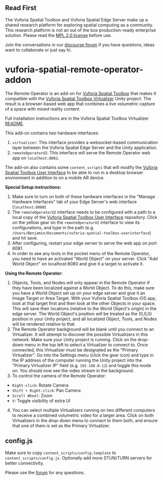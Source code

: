 ## Read First
The Vuforia Spatial Toolbox and Vuforia Spatial Edge Server make up a shared research platform for exploring spatial computing as a community. This research platform is not an out of the box production-ready enterprise solution. Please read the [MPL 2.0 license](LICENSE) before use.

Join the conversations in our [discourse forum](https://forum.spatialtoolbox.vuforia.com) if you have questions, ideas want to collaborate or just say hi.


# vuforia-spatial-remote-operator-addon

The Remote Operator is an add-on for [Vuforia Spatial Toolbox](https://github.com/dataTimeSpace/vuforia-spatial-toolbox-ios) that makes it compatible with the [Vuforia Spatial Toolbox Virtualizer](https://github.com/dataTimeSpace/vuforia-spatial-toolbox-virtualizer) Unity project. The result is a browser-based web app that combines a live volumetric capture of a space with mixed reality content.

Full installation instructions are in the Vuforia Spatial Toolbox Virtualizer [README](https://github.com/dataTimeSpace/Vuforia-Spatial-Toolbox-Virtualizer#vuforia-spatial-toolbox-virtualizer).

This add-on contains two hardware interfaces:
1. `virtualizer`: This interface provides a websocket-based communication layer between the Vuforia Spatial Edge Server and the Unity application.
2. `remoteOperatorUI`: This interface will serve the Remote Operator web app on `localhost:8081`.

The add-on also contains some `content_scripts` that will modify the [Vuforia Spatial Toolbox User Interface](https://github.com/dataTimeSpace/vuforia-spatial-toolbox-userinterface) to be able to run in a desktop browser environment in addition to on a mobile AR device.

**Special Setup instructions:**
1. Make sure to turn on both of these hardware interfaces in the "Manage Hardware Interfaces" tab of your Edge Server's web interface (`localhost:8080`)
2. The `remoteOperatorUI` interface needs to be configured with a path to a local copy of the [Vuforia Spatial Toolbox User Interface](https://github.com/dataTimeSpace/vuforia-spatial-toolbox-userinterface) repository. Click on the yellow gear on the `remoteOperatorUI` interface to view its configurations, and type in the path (e.g. `/Users/Benjamin/Documents/vuforia-spatial-toolbox-userinterface`) and hit save.
3. After configuring, restart your edge server to serve the web app on port 8081.
4. In order to see any tools in the pocket menu of the Remote Operator, you need to have an activated "World Object" on your server. Click "Add World Object" on localhost:8080 and give it a target to activate it.

**Using the Remote Operator:**
1. Objects, Tools, and Nodes will only appear in the Remote Operator if they have been localized against a World Object. To do this, make sure you have a World Object set up on your edge server and give it an Image Target or Area Target. With your Vuforia Spatial Toolbox iOS app, look at that target first and then look at the other Objects in your space. This will save their locations (relative to the World Object's origin) in the edge server. The World Object's position will be treated as the (0,0,0) position in your Unity project, and all localized Object, Tools, and Nodes will be rendered relative to that.
2. The Remote Operator background will be blank until you connect to an Virtualizer. It will attempt to discover the possible Virtualizers in this network. Make sure your Unity project is running. Click on the drop-down menu in the top left to select a Virtualizer to connect to. Once connected, this Virtualizer must be designated as the "Primary Virtualizer". Go into the Settings menu (click the gear icon) and type in the IP address of the computer running the Unity project into the "Primary Virtualizer IP" field (e.g. `192.168.0.12`) and toggle this mode on. You should now see the video stream in the background.
3. To control the camera of the Remote Operator:
  - `Right-click`: Rotate Camera
  - `Shift + Right-click`: Pan Camera
  - `Scroll Wheel`: Zoom
  - `V`: Toggle visibility of extra UI
4. You can select multiple Virtualizers running on two different computers to receive a combined volumetric video for a larger area. Click on both Virtualizers in the drop-down menu to connect to them both, and ensure that one of them is set as the Primary Virtualizer.

## config.js

Make sure to copy `content_scripts/config.template` to
`content_scripts/config.js`. Optionally add more STUN/TURN servers for better
connectivity.

Please use the [forum](https://forum.spatialtoolbox.vuforia.com) for any questions.
